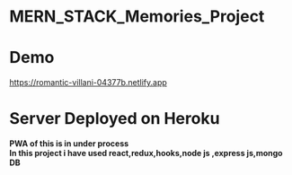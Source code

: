 # MERN_STACK_Memories_Project
# Demo
https://romantic-villani-04377b.netlify.app
# Server Deployed on Heroku
**PWA of this is in under process** <br />
**In this project i have used react,redux,hooks,node js ,express js,mongo DB**
